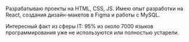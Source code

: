 Разрабатываю проекты на HTML, CSS, JS.
Имею опыт разработки на React, создания дизайн-макетов в Figma и работы с MySQL.

Интересный факт из сферы IT: 95% из около 7000 языков программирования уже не используются или полностью устарели.
